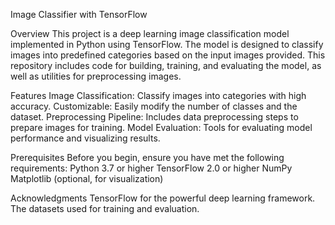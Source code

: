 Image Classifier with TensorFlow

Overview
This project is a deep learning image classification model implemented in Python using TensorFlow. The model is designed to classify images into predefined categories based on the input images provided. This repository includes code for building, training, and evaluating the model, as well as utilities for preprocessing images.

Features
Image Classification: Classify images into categories with high accuracy.
Customizable: Easily modify the number of classes and the dataset.
Preprocessing Pipeline: Includes data preprocessing steps to prepare images for training.
Model Evaluation: Tools for evaluating model performance and visualizing results.

Prerequisites
Before you begin, ensure you have met the following requirements:
Python 3.7 or higher
TensorFlow 2.0 or higher
NumPy
Matplotlib (optional, for visualization)

Acknowledgments
TensorFlow for the powerful deep learning framework.
The datasets used for training and evaluation.
